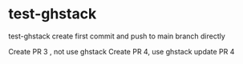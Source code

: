 # test-ghstack
test-ghstack
create first commit and push to main branch directly






Create PR 3 , not use ghstack
Create PR 4, use ghstack
update PR 4
